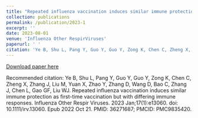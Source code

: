 ```yaml
---
title: "Repeated influenza vaccination induces similar immune protection as first-time vaccination but with differing immune responses."
collection: publications
permalink: /publication/2023-1
excerpt: ''
date: 2023-08-01
venue: 'Influenza Other RespirViruses'
paperurl: ' '
citation: 'Ye B, Shu L, Pang Y, Guo Y, Guo Y, Zong K, Chen C, Zheng X, Zhang J, Liu M, Yuan X, Zhao Y, Zhang D, Wang D, Bao C, Zhang J, Chen L, Gao GF, Liu WJ. Repeated influenza vaccination induces similar immune protection as first-time vaccination but with differing immune responses. Influenza Other Respir Viruses. 2023 Jan;17(1):e13060. doi: 10.1111/irv.13060. Epub 2022 Oct 21. PMID: 36271687; PMCID: PMC9835420.'
---
```


[Download paper here](https://onlinelibrary.wiley.com/doi/epdf/10.1111/irv.13060)

Recommended citation: Ye B, Shu L, Pang Y, Guo Y, Guo Y, Zong K, Chen C, Zheng X, Zhang J, Liu M, Yuan X, Zhao Y, Zhang D, Wang D, Bao C, Zhang J, Chen L, Gao GF, Liu WJ. Repeated influenza vaccination induces similar immune protection as first-time vaccination but with differing immune responses. Influenza Other Respir Viruses. 2023 Jan;17(1):e13060. doi: 10.1111/irv.13060. Epub 2022 Oct 21. PMID: 36271687; PMCID: PMC9835420.

